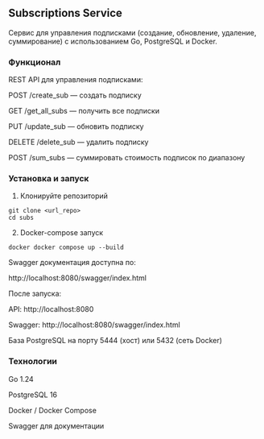 ## Subscriptions Service

Сервис для управления подписками (создание, обновление, удаление, суммирование) с использованием Go, PostgreSQL и Docker.

### Функционал

REST API для управления подписками:

POST /create_sub — создать подписку

GET /get_all_subs — получить все подписки

PUT /update_sub — обновить подписку

DELETE /delete_sub — удалить подписку

POST /sum_subs — суммировать стоимость подписок по диапазону


### Установка и запуск

1. Клонируйте репозиторий
```plaitext
git clone <url_repo>
cd subs
```

2. Docker-compose запуск
```plaintext
docker docker compose up --build
```

Swagger документация доступна по:

http://localhost:8080/swagger/index.html

После запуска:

API: http://localhost:8080

Swagger: http://localhost:8080/swagger/index.html

База PostgreSQL на порту 5444 (хост) или 5432 (сеть Docker)


### Технологии
Go 1.24

PostgreSQL 16

Docker / Docker Compose

Swagger для документации
